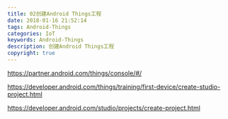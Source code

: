 ```yaml
---
title: 02创建Android Things工程
date: 2018-01-16 21:52:14
tags: Android-Things
categories: IoT
keywords: Android-Things
description: 创建Android Things工程
copyright: true
---
```










https://partner.android.com/things/console/#/

https://developer.android.com/things/training/first-device/create-studio-project.html

https://developer.android.com/studio/projects/create-project.html

&emsp;&emsp;

